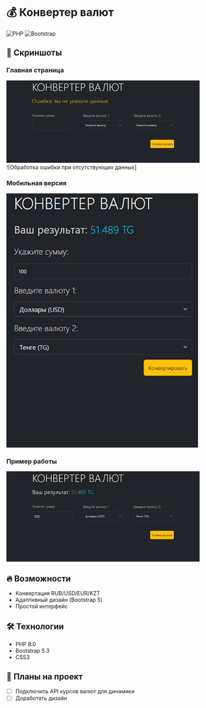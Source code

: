 # 💰 Конвертер валют  

![PHP](https://img.shields.io/badge/PHP-8.0-777BB4?logo=php)
![Bootstrap](https://img.shields.io/badge/Bootstrap-5.3-7952B3?logo=bootstrap)

## 📸 Скриншоты  

### Главная страница  
![Главный экран](screenshots/main.png) 
![Обработка ошибки при отсутствующих данных] 

### Мобильная версия  
![Версия для телефона](screenshots/mobile.png)  

### Пример работы  
![Результат конвертации](screenshots/result.png)  

## 🔥 Возможности  
- Конвертация RUB/USD/EUR/KZT  
- Адаптивный дизайн (Bootstrap 5)  
- Простой интерфейс  

## 🛠 Технологии  
- PHP 8.0  
- Bootstrap 5.3  
- CSS3  

## 📅 Планы на проект 
- [ ] Подключить API курсов валют для динамики
- [ ] Доработать дизайн 
